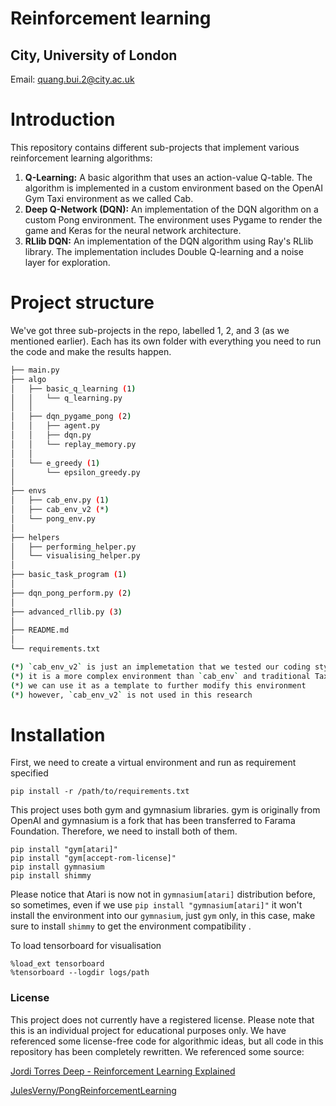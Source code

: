# Reinforcement learning
## City, University of London
Email: [quang.bui.2@city.ac.uk](mailto:quang.bui.2@city.ac.uk)

# Introduction
This repository contains different sub-projects that implement various reinforcement learning algorithms:

1. **Q-Learning:** A basic algorithm that uses an action-value Q-table. The algorithm is implemented in a custom environment based on the OpenAI Gym Taxi environment as we called Cab.
2. **Deep Q-Network (DQN):** An implementation of the DQN algorithm on a custom Pong environment. The environment uses Pygame to render the game and Keras for the neural network architecture.
3. **RLlib DQN:** An implementation of the DQN algorithm using Ray's RLlib library. The implementation includes Double Q-learning and a noise layer for exploration.

# Project structure
We've got three sub-projects in the repo, labelled 1, 2, and 3 (as we mentioned earlier). Each has its own folder with everything you need to run the code and make the results happen.
```bash
├── main.py
├── algo
│   ├── basic_q_learning (1)
│   │   └── q_learning.py
│   │
│   ├── dqn_pygame_pong (2)
│   │   ├── agent.py
│   │   ├── dqn.py
│   │   └── replay_memory.py
│   │
│   └── e_greedy (1)
│       └── epsilon_greedy.py
│
├── envs
│   ├── cab_env.py (1)
│   ├── cab_env_v2 (*)
│   └── pong_env.py
│
├── helpers
│   ├── performing_helper.py
│   └── visualising_helper.py
│
├── basic_task_program (1)
│
├── dqn_pong_perform.py (2)
│
├── advanced_rllib.py (3)
│
├── README.md
│
└── requirements.txt

(*) `cab_env_v2` is just an implemetation that we tested our coding style
(*) it is a more complex environment than `cab_env` and traditional Taxi environment
(*) we can use it as a template to further modify this environment
(*) however, `cab_env_v2` is not used in this research

```

# Installation
First, we need to create a virtual environment and run as requirement specified
```
pip install -r /path/to/requirements.txt
```
This project uses both gym and gymnasium libraries. gym is originally from OpenAI and gymnasium is a fork that has been transferred to Farama Foundation.
Therefore, we need to install both of them.
```
pip install "gym[atari]"
pip install "gym[accept-rom-license]"
pip install gymnasium
pip install shimmy
```
Please notice that Atari is now not in `gymnasium[atari]` distribution before, so sometimes, 
even if we use `pip install "gymnasium[atari]"` it won't install the environment into our `gymnasium`,
just `gym` only, in this case, make sure to install `shimmy` to get the environment compatibility .

To load tensorboard for visualisation
```
%load_ext tensorboard
%tensorboard --logdir logs/path
```

### License
This project does not currently have a registered license. Please note that this is an individual project for educational purposes only. We have referenced some license-free code for algorithmic ideas, but all code in this repository has been completely rewritten.
We referenced some source:

[Jordi Torres Deep - Reinforcement Learning Explained](https://torres.ai/deep-reinforcement-learning-explained-series/)

[JulesVerny/PongReinforcementLearning](https://github.com/JulesVerny/PongReinforcementLearning)
